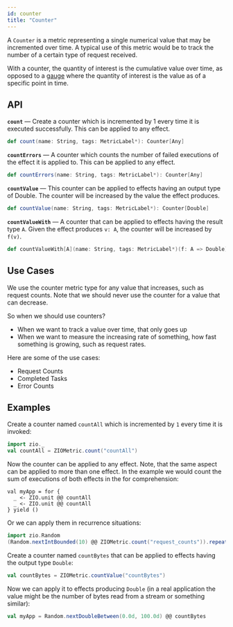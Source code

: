 ```yaml
---
id: counter
title: "Counter"
---
```


A `Counter` is a metric representing a single numerical value that may be incremented over time. A typical use of this metric would be to track the number of a certain type of request received.

With a counter, the quantity of interest is the cumulative value over time, as opposed to a [gauge](gauge.md) where the quantity of interest is the value as of a specific point in time.

## API

**`count`** — Create a counter which is incremented by 1 every time it is executed successfully. This can be applied to any effect.

```scala
def count(name: String, tags: MetricLabel*): Counter[Any]
```

**`countErrors`** — A counter which counts the number of failed executions of the effect it is applied to. This can be applied to any effect.

```scala
def countErrors(name: String, tags: MetricLabel*): Counter[Any]
```

**`countValue`** — This counter can be applied to effects having an output type of Double. The counter will be increased by the value the effect produces.

```scala
def countValue(name: String, tags: MetricLabel*): Counter[Double]
```

**`countValueWith`** — A counter that can be applied to effects having the result type `A`. Given the effect produces `v: A`, the counter will be increased by `f(v)`.

```scala
def countValueWith[A](name: String, tags: MetricLabel*)(f: A => Double): Counter[A]
```

## Use Cases

We use the counter metric type for any value that increases, such as request counts. Note that we should never use the counter for a value that can decrease.

So when we should use counters?
- When we want to track a value over time, that only goes up
- When we want to measure the increasing rate of something, how fast something is growing, such as request rates.

Here are some of the use cases:
- Request Counts
- Completed Tasks
- Error Counts

## Examples

Create a counter named `countAll` which is incremented by `1` every time it is invoked:

```scala mdoc:silent:nest
import zio._
val countAll = ZIOMetric.count("countAll")
```

Now the counter can be applied to any effect. Note, that the same aspect can be applied to more than one effect. In the example we would count the sum of executions of both effects in the for comprehension:

```
val myApp = for {
  _ <- ZIO.unit @@ countAll
  _ <- ZIO.unit @@ countAll
} yield ()
```

Or we can apply them in recurrence situations:

```scala mdoc:silent:nest
import zio.Random
(Random.nextIntBounded(10) @@ ZIOMetric.count("request_counts")).repeatUntil(_ == 7)
```

Create a counter named `countBytes` that can be applied to effects having the output type `Double`:

```scala mdoc:silent:nest
val countBytes = ZIOMetric.countValue("countBytes")
```

Now we can apply it to effects producing `Double` (in a real application the value might be the number of bytes read from a stream or something similar):

```scala mdoc:silent:nest
val myApp = Random.nextDoubleBetween(0.0d, 100.0d) @@ countBytes
```
